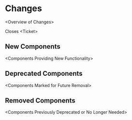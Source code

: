 # Changes
&lt;Overview of Changes&gt;

Closes &lt;Ticket&gt;

## New Components
&lt;Components Providing New Functionality&gt;

## Deprecated Components
&lt;Components Marked for Future Removal&gt;

## Removed Components
&lt;Components Previously Deprecated or No Longer Needed&gt;
